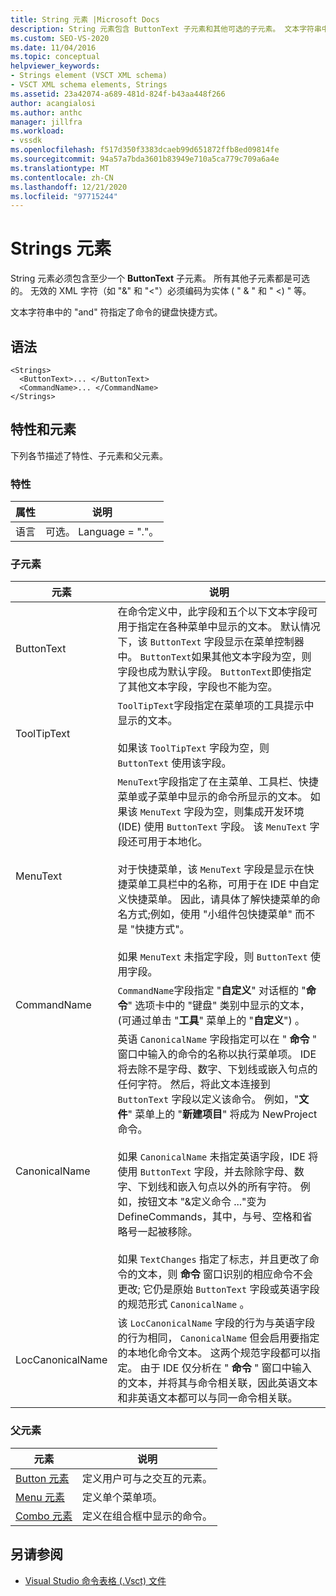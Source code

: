 ```yaml
---
title: String 元素 |Microsoft Docs
description: String 元素包含 ButtonText 子元素和其他可选的子元素。 文本字符串中的 "and" 符指定了键盘快捷方式。
ms.custom: SEO-VS-2020
ms.date: 11/04/2016
ms.topic: conceptual
helpviewer_keywords:
- Strings element (VSCT XML schema)
- VSCT XML schema elements, Strings
ms.assetid: 23a42074-a689-481d-824f-b43aa448f266
author: acangialosi
ms.author: anthc
manager: jillfra
ms.workload:
- vssdk
ms.openlocfilehash: f517d350f3383dcaeb99d651872ffb8ed09814fe
ms.sourcegitcommit: 94a57a7bda3601b83949e710a5ca779c709a6a4e
ms.translationtype: MT
ms.contentlocale: zh-CN
ms.lasthandoff: 12/21/2020
ms.locfileid: "97715244"
---
```

# <a name="strings-element"></a>Strings 元素
String 元素必须包含至少一个 **ButtonText** 子元素。 所有其他子元素都是可选的。 无效的 XML 字符（如 "&" 和 "<"）必须编码为实体 ( " &amp; " 和 " &lt;) " 等。

 文本字符串中的 "and" 符指定了命令的键盘快捷方式。

## <a name="syntax"></a>语法

```
<Strings>
  <ButtonText>... </ButtonText>
  <CommandName>... </CommandName>
</Strings>
```

## <a name="attributes-and-elements"></a>特性和元素
 下列各节描述了特性、子元素和父元素。

### <a name="attributes"></a>特性

|属性|说明|
|---------------|-----------------|
|语言|可选。 Language = "."。|

### <a name="child-elements"></a>子元素

|元素|说明|
|-------------|-----------------|
|ButtonText|在命令定义中，此字段和五个以下文本字段可用于指定在各种菜单中显示的文本。 默认情况下，该 `ButtonText` 字段显示在菜单控制器中。 `ButtonText`如果其他文本字段为空，则字段也成为默认字段。 `ButtonText`即使指定了其他文本字段，字段也不能为空。|
|ToolTipText|`ToolTipText`字段指定在菜单项的工具提示中显示的文本。<br /><br /> 如果该 `ToolTipText` 字段为空，则 `ButtonText` 使用该字段。|
|MenuText|`MenuText`字段指定了在主菜单、工具栏、快捷菜单或子菜单中显示的命令所显示的文本。 如果该 `MenuText` 字段为空，则集成开发环境 (IDE) 使用 `ButtonText` 字段。 该 `MenuText` 字段还可用于本地化。<br /><br /> 对于快捷菜单，该 `MenuText` 字段是显示在快捷菜单工具栏中的名称，可用于在 IDE 中自定义快捷菜单。 因此，请具体了解快捷菜单的命名方式;例如，使用 "小组件包快捷菜单" 而不是 "快捷方式"。<br /><br /> 如果 `MenuText` 未指定字段，则 `ButtonText` 使用字段。|
|CommandName|`CommandName`字段指定 "**自定义**" 对话框的 "**命令**" 选项卡中的 "键盘" 类别中显示的文本， (可通过单击 "**工具**" 菜单上的 "**自定义**") 。|
|CanonicalName|英语 `CanonicalName` 字段指定可以在 " **命令** " 窗口中输入的命令的名称以执行菜单项。 IDE 将去除不是字母、数字、下划线或嵌入句点的任何字符。 然后，将此文本连接到 `ButtonText` 字段以定义该命令。 例如，"**文件**" 菜单上的 "**新建项目**" 将成为 NewProject 命令。<br /><br /> 如果 `CanonicalName` 未指定英语字段，IDE 将使用 `ButtonText` 字段，并去除除字母、数字、下划线和嵌入句点以外的所有字符。 例如，按钮文本 "&定义命令 ..."变为 DefineCommands，其中，与号、空格和省略号一起被移除。<br /><br /> 如果 `TextChanges` 指定了标志，并且更改了命令的文本，则 **命令** 窗口识别的相应命令不会更改; 它仍是原始 `ButtonText` 字段或英语字段的规范形式 `CanonicalName` 。|
|LocCanonicalName|该 `LocCanonicalName` 字段的行为与英语字段的行为相同， `CanonicalName` 但会启用要指定的本地化命令文本。 这两个规范字段都可以指定。 由于 IDE 仅分析在 " **命令** " 窗口中输入的文本，并将其与命令相关联，因此英语文本和非英语文本都可以与同一命令相关联。|

### <a name="parent-elements"></a>父元素

|元素|说明|
|-------------|-----------------|
|[Button 元素](../extensibility/button-element.md)|定义用户可与之交互的元素。|
|[Menu 元素](../extensibility/menu-element.md)|定义单个菜单项。|
|[Combo 元素](../extensibility/combo-element.md)|定义在组合框中显示的命令。|

## <a name="see-also"></a>另请参阅
- [Visual Studio 命令表格 (.Vsct) 文件](../extensibility/internals/visual-studio-command-table-dot-vsct-files.md)
